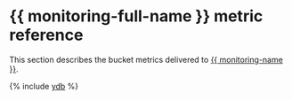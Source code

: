 # {{ monitoring-full-name }} metric reference

This section describes the bucket metrics delivered to [{{ monitoring-name }}](../monitoring/).

{% include [ydb](../_includes/monitoring/metrics-ref/ydb.md) %}
